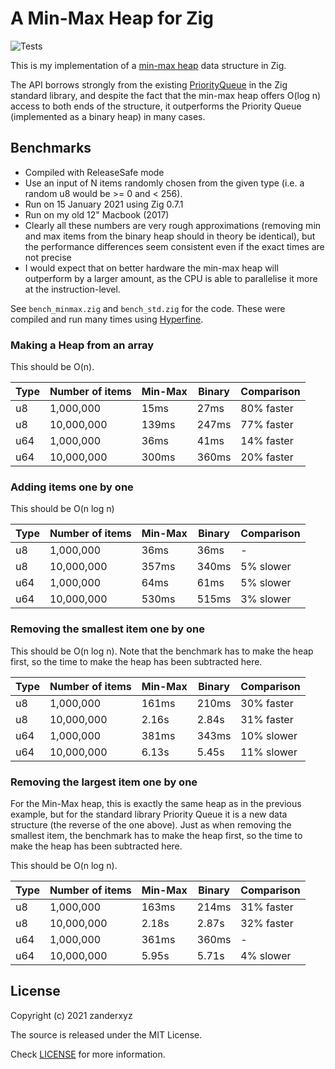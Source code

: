 # A Min-Max Heap for Zig

![Tests](https://github.com/zanderxyz/zig-min-max-heap/workflows/Build%20and%20Test/badge.svg)

This is my implementation of a [min-max heap](https://en.wikipedia.org/wiki/Min-max_heap) data structure in Zig. 

The API borrows strongly from the existing [PriorityQueue](https://github.com/ziglang/zig/blob/master/lib/std/priority_queue.zig) in the Zig standard library, and despite the fact that the min-max heap offers O(log n) access to both ends of the structure, it outperforms the Priority Queue (implemented as a binary heap) in many cases.

## Benchmarks

* Compiled with ReleaseSafe mode
* Use an input of N items randomly chosen from the given type (i.e. a random u8 would be >= 0 and < 256). 
* Run on 15 January 2021 using Zig 0.7.1 
* Run on my old 12" Macbook (2017)
* Clearly all these numbers are very rough approximations (removing min and max items from the binary heap should in theory be identical), but the performance differences seem consistent even if the exact times are not precise
* I would expect that on better hardware the min-max heap will outperform by a larger amount, as the CPU is able to parallelise it more at the instruction-level.

See `bench_minmax.zig` and `bench_std.zig` for the code. These were compiled and run many times using [Hyperfine](https://github.com/sharkdp/hyperfine).

### Making a Heap from an array

This should be O(n).

Type | Number of items | Min-Max | Binary | Comparison
--- | --- | --- | --- | ---
u8 | 1,000,000 | 15ms | 27ms | 80% faster
u8 | 10,000,000 | 139ms | 247ms | 77% faster
u64 | 1,000,000 | 36ms | 41ms | 14% faster
u64 | 10,000,000 | 300ms | 360ms | 20% faster

### Adding items one by one

This should be O(n log n)

Type | Number of items | Min-Max | Binary | Comparison
--- | --- | --- | --- | ---
u8 | 1,000,000 | 36ms | 36ms | -
u8 | 10,000,000 | 357ms | 340ms | 5% slower
u64 | 1,000,000 | 64ms | 61ms | 5% slower
u64 | 10,000,000 | 530ms | 515ms | 3% slower

### Removing the smallest item one by one

This should be O(n log n). Note that the benchmark has to make the heap first, so the time to make the heap has been subtracted here.

Type | Number of items | Min-Max | Binary | Comparison
--- | --- | --- | --- | ---
u8 | 1,000,000 | 161ms | 210ms | 30% faster
u8 | 10,000,000 | 2.16s | 2.84s | 31% faster
u64 | 1,000,000 | 381ms | 343ms | 10% slower
u64 | 10,000,000 | 6.13s | 5.45s | 11% slower

### Removing the largest item one by one

For the Min-Max heap, this is exactly the same heap as in the previous example, but for the standard library Priority Queue it is a new data structure (the reverse of the one above). Just as when removing the smallest item, the benchmark has to make the heap first, so the time to make the heap has been subtracted here.

This should be O(n log n).

Type | Number of items | Min-Max | Binary | Comparison
--- | --- | --- | --- | ---
u8 | 1,000,000 | 163ms | 214ms | 31% faster
u8 | 10,000,000 | 2.18s | 2.87s | 32% faster
u64 | 1,000,000 | 361ms | 360ms | -
u64 | 10,000,000 | 5.95s | 5.71s | 4% slower

## License

Copyright (c) 2021 zanderxyz

The source is released under the MIT License.

Check [LICENSE](https://github.com/zanderxyz/zig-min-max-heap/blob/master/LICENSE) for more information.
